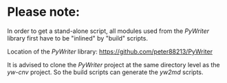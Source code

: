 # Please note:

In order to get a stand-alone script, all modules used from the  _PyWriter_  library first have to be "inlined" by "build" scripts.

Location of the  _PyWriter_  library: https://github.com/peter88213/PyWriter

It is advised to clone the  _PyWriter_  project at the same directory level as the  _yw-cnv_  project. So the build scripts can generate the  _yw2md_  scripts.
